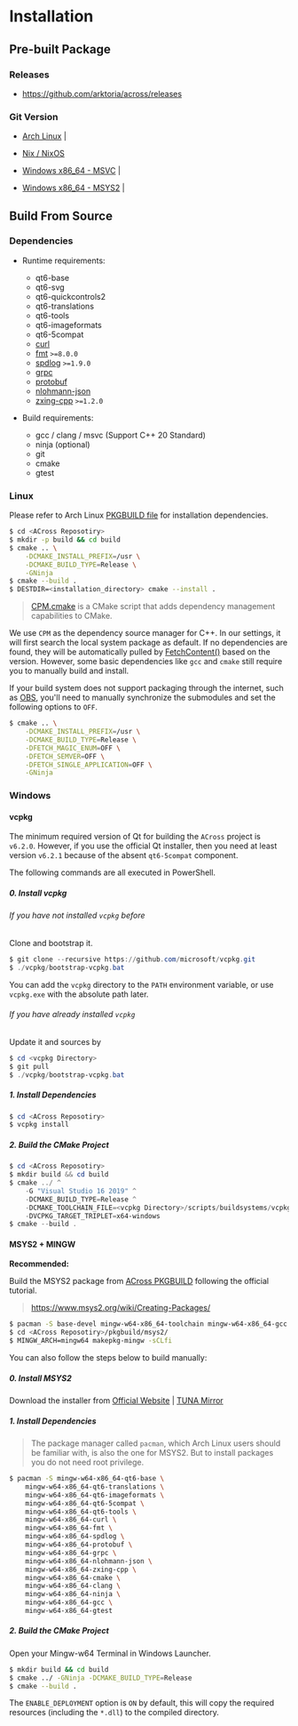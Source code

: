 # Installation

## Pre-built Package

### Releases
- https://github.com/arktoria/across/releases

### Git Version 

- [Arch Linux](https://github.com/ArkToria/ACross/actions/workflows/arch-build.yaml) | <span id="across-git-archlinux"></span>

- [Nix / NixOS](https://github.com/ArkToria/ACross/actions/workflows/nix-build.yaml)

- [Windows x86_64 - MSVC](https://github.com/ArkToria/ACross/actions/workflows/msvc-build.yaml) | <span id="across-git-msvc"></span>

- [Windows x86_64 - MSYS2](https://github.com/ArkToria/ACross/actions/workflows/msys2-mingw64-build.yaml) | <span id="across-git-mingw-w64"></span>

## Build From Source

### Dependencies
- Runtime requirements:
    - qt6-base
    - qt6-svg
    - qt6-quickcontrols2
    - qt6-translations
    - qt6-tools
    - qt6-imageformats
    - qt6-5compat
    - [curl](https://github.com/curl/curl)
    - [fmt](https://github.com/fmtlib/fmt) `>=8.0.0`
    - [spdlog](https://github.com/gabime/spdlog) `>=1.9.0`
    - [grpc](https://github.com/grpc/grpc)
    - [protobuf](https://github.com/protocolbuffers/protobuf)
    - [nlohmann-json](https://github.com/nlohmann/json)
    - [zxing-cpp](https://github.com/nu-book/zxing-cpp) `>=1.2.0`

- Build requirements:
    - gcc / clang / msvc (Support C++ 20 Standard)
    - ninja (optional)
    - git
    - cmake
    - gtest

### Linux

Please refer to Arch Linux [PKGBUILD file](https://github.com/ArkToria/ACross/blob/master/pkgbuild/arch/across-dev-git/PKGBUILD) for installation dependencies.

```bash
$ cd <ACross Reposotiry>
$ mkdir -p build && cd build
$ cmake .. \
    -DCMAKE_INSTALL_PREFIX=/usr \
    -DCMAKE_BUILD_TYPE=Release \
    -GNinja
$ cmake --build .
$ DESTDIR=<installation_directory> cmake --install .
```

> [CPM.cmake](https://github.com/cpm-cmake/CPM.cmake) is a CMake script that adds dependency management capabilities to CMake. 

We use `CPM` as the dependency source manager for C++. In our settings, it will first search the local system package as default. If no dependencies are found, they will be automatically pulled by [FetchContent()](https://cmake.org/cmake/help/latest/module/FetchContent.html) based on the version. However, some basic dependencies like `gcc` and `cmake` still require you to manually build and install.

If your build system does not support packaging through the internet, such as [OBS](https://build.opensuse.org/), you'll need to manually synchronize the submodules and set the following options to `OFF`.

```bash
$ cmake .. \
    -DCMAKE_INSTALL_PREFIX=/usr \
    -DCMAKE_BUILD_TYPE=Release \
    -DFETCH_MAGIC_ENUM=OFF \
    -DFETCH_SEMVER=OFF \
    -DFETCH_SINGLE_APPLICATION=OFF \
    -GNinja
```
### Windows

#### vcpkg

The minimum required version of Qt for building the `ACross` project is `v6.2.0`. However, if you use the official Qt installer, then you need at least version `v6.2.1` because of the absent `qt6-5compat` component.

The following commands are all executed in PowerShell.

##### 0. Install vcpkg

###### If you have not installed `vcpkg` before

Clone and bootstrap it.

```powershell
$ git clone --recursive https://github.com/microsoft/vcpkg.git
$ ./vcpkg/bootstrap-vcpkg.bat
```

You can add the `vcpkg` directory to the `PATH` environment variable, or use `vcpkg.exe` with the absolute path later.

###### If you have already installed `vcpkg`

Update it and sources by

```powershell
$ cd <vcpkg Directory>
$ git pull
$ ./vcpkg/bootstrap-vcpkg.bat
```

##### 1. Install Dependencies

```powershell
$ cd <ACross Reposotiry>
$ vcpkg install
```

##### 2. Build the CMake Project

```powershell
$ cd <ACross Reposotiry>
$ mkdir build && cd build
$ cmake ../ ^
    -G "Visual Studio 16 2019" ^
    -DCMAKE_BUILD_TYPE=Release ^
    -DCMAKE_TOOLCHAIN_FILE=<vcpkg Directory>/scripts/buildsystems/vcpkg.cmake ^
    -DVCPKG_TARGET_TRIPLET=x64-windows
$ cmake --build .
```

#### MSYS2 + MINGW
**Recommended:**

Build the MSYS2 package from [ACross PKGBUILD](https://github.com/ArkToria/ACross/blob/master/pkgbuild/msys2/PKGBUILD) following the official tutorial.

> https://www.msys2.org/wiki/Creating-Packages/

```bash
$ pacman -S base-devel mingw-w64-x86_64-toolchain mingw-w64-x86_64-gcc
$ cd <ACross Reposotiry>/pkgbuild/msys2/
$ MINGW_ARCH=mingw64 makepkg-mingw -sCLfi
```

You can also follow the steps below to build manually:

##### 0. Install MSYS2

Download the installer from [Official Website](https://www.msys2.org/) | [TUNA Mirror](https://mirrors.tuna.tsinghua.edu.cn/msys2/distrib/msys2-x86_64-latest.exe)

##### 1. Install Dependencies

> The package manager called `pacman`, which Arch Linux users should be familiar with, is also the one for MSYS2. But to install packages you do not need root privilege.

```bash
$ pacman -S mingw-w64-x86_64-qt6-base \
    mingw-w64-x86_64-qt6-translations \
    mingw-w64-x86_64-qt6-imageformats \
    mingw-w64-x86_64-qt6-5compat \
    mingw-w64-x86_64-qt6-tools \
    mingw-w64-x86_64-curl \
    mingw-w64-x86_64-fmt \
    mingw-w64-x86_64-spdlog \
    mingw-w64-x86_64-protobuf \
    mingw-w64-x86_64-grpc \
    mingw-w64-x86_64-nlohmann-json \
    mingw-w64-x86_64-zxing-cpp \
    mingw-w64-x86_64-cmake \
    mingw-w64-x86_64-clang \
    mingw-w64-x86_64-ninja \
    mingw-w64-x86_64-gcc \
    mingw-w64-x86_64-gtest
```

##### 2. Build the CMake Project

Open your Mingw-w64 Terminal in Windows Launcher.

```bash
$ mkdir build && cd build
$ cmake ../ -GNinja -DCMAKE_BUILD_TYPE=Release
$ cmake --build .
```

The `ENABLE_DEPLOYMENT` option is `ON` by default, this will copy the required resources (including the `*.dll`) to the compiled directory. 